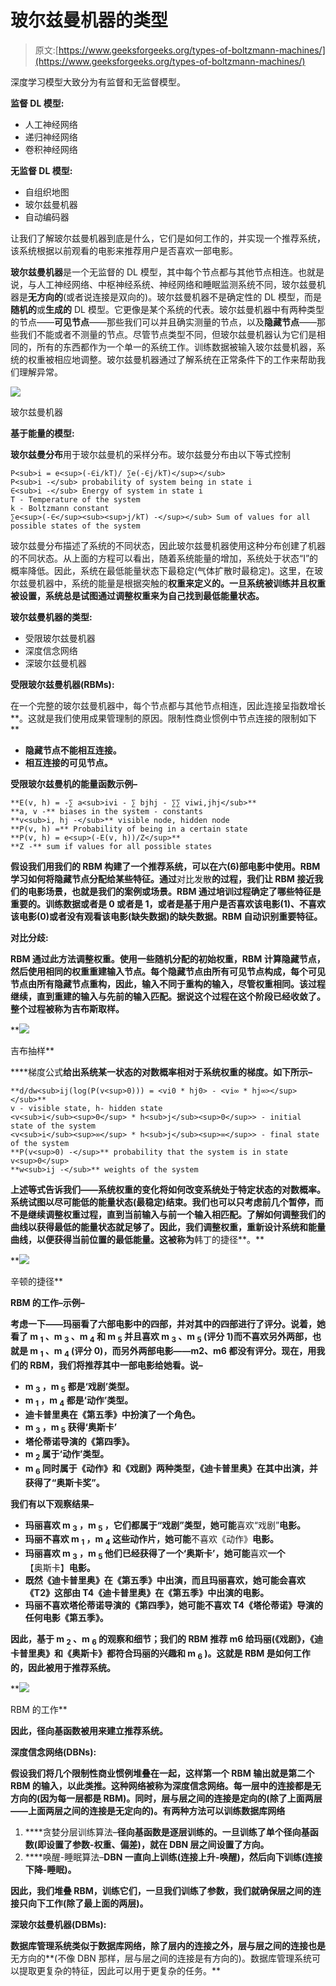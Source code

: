 # 玻尔兹曼机器的类型

> 原文:[https://www.geeksforgeeks.org/types-of-boltzmann-machines/](https://www.geeksforgeeks.org/types-of-boltzmann-machines/)

深度学习模型大致分为有监督和无监督模型。

**监督 DL 模型:**

*   人工神经网络
*   递归神经网络
*   卷积神经网络

**无监督 DL 模型:**

*   自组织地图
*   玻尔兹曼机器
*   自动编码器

让我们了解玻尔兹曼机器到底是什么，它们是如何工作的，并实现一个推荐系统，该系统根据以前观看的电影来推荐用户是否喜欢一部电影。

**玻尔兹曼机器**是一个无监督的 DL 模型，其中每个节点都与其他节点相连。也就是说，与人工神经网络、中枢神经系统、神经网络和睡眠监测系统不同，玻尔兹曼机器是**无方向的**(或者说连接是双向的)。玻尔兹曼机器不是确定性的 DL 模型，而是**随机的**或**生成的** DL 模型。它更像是某个系统的代表。玻尔兹曼机器中有两种类型的节点——**可见节点**——那些我们可以并且确实测量的节点，以及**隐藏节点**——那些我们不能或者不测量的节点。尽管节点类型不同，但玻尔兹曼机器认为它们是相同的，所有的东西都作为一个单一的系统工作。训练数据被输入玻尔兹曼机器，系统的权重被相应地调整。玻尔兹曼机器通过了解系统在正常条件下的工作来帮助我们理解异常。

![](img/0665171e5788760a6c438517691ba5f6.png)

玻尔兹曼机器

**基于能量的模型:**

**玻尔兹曼分布**用于玻尔兹曼机的采样分布。玻尔兹曼分布由以下等式控制

```
P<sub>i = e<sup>(-∈i/kT)/ ∑e(-∈j/kT)</sup></sub> 
P<sub>i -</sub> probability of system being in state i
∈<sub>i -</sub> Energy of system in state i
T - Temperature of the system
k - Boltzmann constant
∑e<sup>(-∈</sup><sub><sup>j/kT) -</sup></sub> Sum of values for all possible states of the system
```

玻尔兹曼分布描述了系统的不同状态，因此玻尔兹曼机器使用这种分布创建了机器的不同状态。从上面的方程可以看出，随着系统能量的增加，系统处于状态“I”的概率降低。因此，系统在最低能量状态下最稳定(气体扩散时最稳定)。这里，在玻尔兹曼机器中，系统的能量是根据突触的**权重来定义的。一旦系统被训练并且权重被设置，系统总是试图通过调整权重来为自己找到最低能量状态。**

**玻尔兹曼机器的类型:**

*   受限玻尔兹曼机器
*   深度信念网络
*   深玻尔兹曼机器

**受限玻尔兹曼机器(RBMs):**

在一个完整的玻尔兹曼机器中，每个节点都与其他节点相连，因此连接呈指数增长**。这就是我们使用成果管理制的原因。限制性商业惯例中节点连接的限制如下**

*   **隐藏节点不能相互连接。**
*   **相互连接的可见节点。**

****受限玻尔兹曼机的能量函数示例–****

```
**E(v, h) = -∑ a<sub>ivi - ∑ bjhj - ∑∑ viwi,jhj</sub>**
**a, v -** biases in the system - constants
**v<sub>i, hj -</sub>** visible node, hidden node
**P(v, h) =** Probability of being in a certain state
**P(v, h) = e<sup>(-E(v, h))/Z</sup>**
**Z -** sum if values for all possible states
```

**假设我们用我们的 RBM 构建了一个推荐系统，可以在六(6)部电影中使用。RBM 学习如何将隐藏节点分配给某些特征。通过**对比发散**的过程，我们让 RBM 接近我们的电影场景，也就是我们的案例或场景。RBM 通过培训过程确定了哪些特征是重要的。训练数据或者是 0 或者是 1，或者是基于用户是否喜欢该电影(1)、不喜欢该电影(0)或者没有观看该电影(缺失数据)的缺失数据。RBM 自动识别重要特征。**

****对比分歧:****

****RBM** 通过此方法调整权重。使用一些随机分配的初始权重，RBM 计算隐藏节点，然后使用相同的权重重建输入节点。每个隐藏节点由所有可见节点构成，每个可见节点由所有隐藏节点重构，因此，输入不同于重构的输入，尽管权重相同。该过程继续，直到重建的输入与先前的输入匹配。据说这个过程在这个阶段已经收敛了。整个过程被称为**吉布斯取样**。**

**![](img/79c0b77e4f5b747879d968a08c07d689.png)

吉布抽样** 

****梯度公式**给出系统某一状态的对数概率相对于系统权重的梯度。如下所示–**

```
**d/dw<sub>ij(log(P(v<sup>0))) = <vi0 * hj0> - <vi∞ * hj∞></sup></sub>**
v - visible state, h- hidden state
<v<sub>i</sub><sup>0</sup> * h<sub>j</sub><sup>0</sup>> - initial state of the system
<v<sub>i</sub><sup>∞</sup> * h<sub>j</sub><sup>∞</sup>> - final state of the system
**P(v<sup>0) -</sup>** probability that the system is in state v<sup>0</sup>
**w<sub>ij -</sub>** weights of the system
```

**上述等式告诉我们——系统权重的变化将如何改变系统处于特定状态的对数概率。系统试图以尽可能低的能量状态(最稳定)结束。我们也可以只考虑前几个暂停，而不是继续调整权重过程，直到当前输入与前一个输入相匹配。了解如何调整我们的曲线以获得最低的能量状态就足够了。因此，我们调整权重，重新设计系统和能量曲线，以便获得当前位置的最低能量。这被称为**韩丁的捷径**。**

**![](img/b0f67841d190fcbe981b546962bac262.png)

辛顿的捷径** 

****RBM 的工作–示例–****

**考虑一下——玛丽看了六部电影中的四部，并对其中的四部进行了评分。说着，她看了 m <sub>1</sub> 、m <sub>3</sub> 、m <sub>4</sub> 和 m <sub>5</sub> 并且喜欢 m <sub>3</sub> 、m <sub>5</sub> (评分 1)而不喜欢另外两部，也就是 m <sub>1</sub> 、m <sub>4</sub> (评分 0)，而另外两部电影——m2、m6 都没有评分。现在，用我们的 RBM，我们将推荐其中一部电影给她看。说–**

*   **m <sub>3</sub> ，m <sub>5</sub> 都是‘戏剧’类型。**
*   **m <sub>1</sub> ，m <sub>4</sub> 都是‘动作’类型。**
*   **迪卡普里奥在《第五季》中扮演了一个角色。**
*   **m <sub>3</sub> ，m <sub>5</sub> 获得‘奥斯卡’**
*   **塔伦蒂诺导演的《第四季》。**
*   **m <sub>2</sub> 属于‘动作’类型。**
*   **m <sub>6</sub> 同时属于《动作》和《戏剧》两种类型，《迪卡普里奥》在其中出演，并获得了“奥斯卡奖”。**

**我们有以下观察结果–**

*   **玛丽喜欢 m <sub>3</sub> ，m <sub>5</sub> ，它们都属于“戏剧”类型，她可能**喜欢“戏剧”**电影。**
*   **玛丽不喜欢 m <sub>1</sub> ，m <sub>4</sub> 这些动作片，她可能**不喜欢《动作》**电影。**
*   **玛丽喜欢 m <sub>3</sub> ，m <sub>5</sub> 他们已经获得了一个‘奥斯卡’，她可能**喜欢**一个**【奥斯卡】**电影。**
*   **既然《迪卡普里奥》在《第五季》中出演，而且玛丽喜欢，她可能会喜欢《T2》这部由 T4《迪卡普里奥》在《第五季》中出演的电影。**
*   **玛丽不喜欢塔伦蒂诺导演的《第四季》，她可能不喜欢 T4《塔伦蒂诺》导演的任何电影《第五季》。**

**因此，基于 m <sub>2</sub> 、m <sub>6</sub> 的观察和细节；我们的 RBM **推荐 m6** 给玛丽(《戏剧》，《迪卡普里奥》和《奥斯卡》都符合玛丽的兴趣和 m <sub>6</sub> )。这就是 RBM 是如何工作的，因此被用于推荐系统。**

**![](img/50654bc701fe6e9cb26a4185c4f0b89c.png)

RBM 的工作** 

**因此，径向基函数被用来建立推荐系统。**

****深度信念网络(DBNs):****

**假设我们将几个限制性商业惯例堆叠在一起，这样第一个 RBM 输出就是第二个 RBM 的输入，以此类推。这种网络被称为深度信念网络。每一层中的连接都是无方向的(因为每一层都是 RBM)。同时，层与层之间的连接是定向的(除了上面两层——上面两层之间的连接是无定向的)。有两种方法可以训练数据库网络**

1.  ****贪婪分层训练算法–**径向基函数是逐层训练的。一旦训练了单个径向基函数(即设置了参数-权重、偏差)，就在 DBN 层之间设置了方向。**
2.  ****唤醒-睡眠算法–**DBN 一直向上训练(连接上升-唤醒)，然后向下训练(连接下降-睡眠)。**

**因此，我们堆叠 RBM，训练它们，一旦我们训练了参数，我们就确保层之间的连接只向下工作(除了最上面的两层)。**

****深玻尔兹曼机器(DBMs):****

**数据库管理系统类似于数据库网络，除了层内的连接之外，层与层之间的连接也是**无方向的**(不像 DBN 那样，层与层之间的连接是有方向的)。数据库管理系统可以提取更复杂的特征，因此可以用于更复杂的任务。**